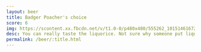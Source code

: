 ```yaml
---
layout: beer
title: Badger Poacher's choice
score: 6
img: https://scontent.xx.fbcdn.net/v/t1.0-0/p480x480/555262_10151461672288745_1320726068_n.jpg?oh=3e37ffd59af5e89010a5254a9533a804&oe=5922A2F0
desc: You can really taste the liquorice. Not sure why someone put liquorice in beer
permalink: /beer/:title.html
---
```


